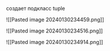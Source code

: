 создает подкласс tuple

![[Pasted image 20240130234459.png]]

![[Pasted image 20240130234516.png]]

![[Pasted image 20240130234914.png]]

